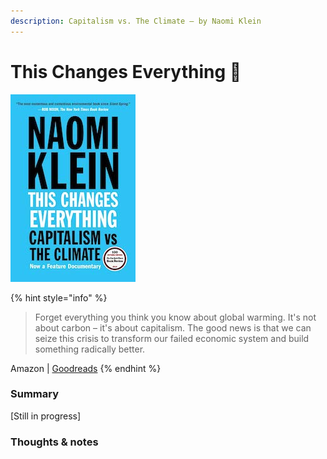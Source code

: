 ```yaml
---
description: Capitalism vs. The Climate — by Naomi Klein
---
```


# This Changes Everything 📗

![](../../.gitbook/assets/61oq5c53l4l-2x%20%281%29.jpg)

{% hint style="info" %}
> Forget everything you think you know about global warming. It's not about carbon – it's about capitalism. The good news is that we can seize this crisis to transform our failed economic system and build something radically better.

Amazon \| [Goodreads](https://www.goodreads.com/book/show/21913812-this-changes-everything)
{% endhint %}

### Summary

\[Still in progress\]



### Thoughts & notes









